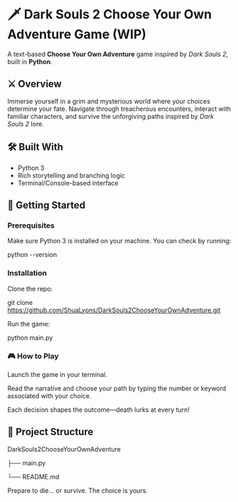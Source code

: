 # 🗡️ Dark Souls 2 Choose Your Own Adventure Game (WIP)

A text-based **Choose Your Own Adventure** game inspired by *Dark Souls 2*, built in **Python**.

## ⚔️ Overview

Immerse yourself in a grim and mysterious world where your choices determine your fate. Navigate through treacherous encounters, interact with familiar characters, and survive the unforgiving paths inspired by *Dark Souls 2* lore.

## 🛠️ Built With

- Python 3
- Rich storytelling and branching logic
- Terminal/Console-based interface

## 🚀 Getting Started

### Prerequisites

Make sure Python 3 is installed on your machine. You can check by running:

python --version

### Installation
Clone the repo:

git clone https://github.com/ShuaLyons/DarkSouls2ChooseYourOwnAdventure.git

Run the game:

python main.py

### 🎮 How to Play


Launch the game in your terminal.

Read the narrative and choose your path by typing the number or keyword associated with your choice.

Each decision shapes the outcome—death lurks at every turn!

## 📁 Project Structure

DarkSouls2ChooseYourOwnAdventure

├── main.py

└── README.md

Prepare to die... or survive. The choice is yours.
